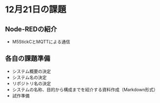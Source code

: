 # 12月21日の課題
## Node-REDの紹介
- M5StickCとMQTTによる通信

## 各自の課題準備
- システム概要の決定
- システム名の決定
- リポジトリ名の決定
- システムの名称、目的から構成までを紹介する資料作成（Markdown形式）
- 試作準備

